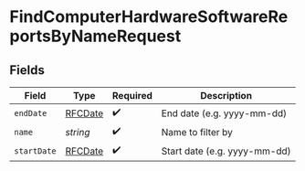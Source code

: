 # FindComputerHardwareSoftwareReportsByNameRequest


## Fields

| Field                             | Type                              | Required                          | Description                       |
| --------------------------------- | --------------------------------- | --------------------------------- | --------------------------------- |
| `endDate`                         | [RFCDate](../../types/rfcdate.md) | :heavy_check_mark:                | End date (e.g. yyyy-mm-dd)        |
| `name`                            | *string*                          | :heavy_check_mark:                | Name to filter by                 |
| `startDate`                       | [RFCDate](../../types/rfcdate.md) | :heavy_check_mark:                | Start date (e.g. yyyy-mm-dd)      |